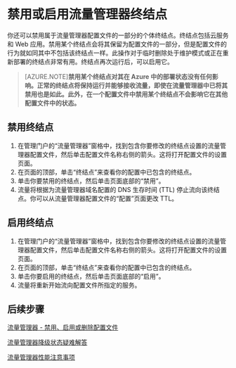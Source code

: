<properties
   pageTitle="禁用或启用流量管理器终结点 | Azure"
   description="本文将帮助你禁用或启用流量管理器配置文件终结点。"
   services="traffic-manager"
   documentationCenter="na"
   authors="joaoma"
   manager="carmonm"
   editor="tysonn" />
<tags
	ms.service="traffic-manager"
   ms.date="03/17/2016"
	wacn.date="04/26/2016"/>

# 禁用或启用流量管理器终结点

你还可以禁用属于流量管理器配置文件的一部分的个体终结点。终结点包括云服务和 Web 应用。禁用某个终结点会将其保留为配置文件的一部分，但是配置文件的行为就如同其中不包括该终结点一样。此操作对于临时删除处于维护模式或正在重新部署的终结点非常有用。终结点再次运行后，可以启用它。

>[AZURE.NOTE]**禁用某个终结点对其在 Azure 中的部署状态没有任何影响。正常的终结点将保持运行并能够接收流量，即使在流量管理器中已将其禁用也是如此。此外，在一个配置文件中禁用某个终结点不会影响它在其他配置文件中的状态。**

## 禁用终结点

1. 在管理门户的“流量管理器”窗格中，找到包含你要修改的终结点设置的流量管理器配置文件，然后单击配置文件名称右侧的箭头。这将打开配置文件的设置页面。
1. 在页面的顶部，单击“终结点”来查看你的配置中已包含的终结点。 
1. 单击你要禁用的终结点，然后单击页面底部的“禁用”。
1. 流量将根据为流量管理器域名配置的 DNS 生存时间 (TTL) 停止流向该终结点。你可以从流量管理器配置文件的“配置”页面更改 TTL。

## 启用终结点


1. 在管理门户的“流量管理器”窗格中，找到包含你要修改的终结点设置的流量管理器配置文件，然后单击配置文件名称右侧的箭头。这将打开配置文件的设置页面。
1. 在页面的顶部，单击“终结点”来查看你的配置中已包含的终结点。
1. 单击你要启用的终结点，然后单击页面底部的“启用”。
1. 流量将重新开始流向配置文件所指定的服务。

## 后续步骤

[流量管理器 - 禁用、启用或删除配置文件](/documentation/articles/disable-enable-or-delete-a-profile)

[流量管理器降级状态疑难解答](/documentation/articles/traffic-manager-troubleshooting-degraded)

[流量管理器性能注意事项](/documentation/articles/traffic-manager-performance-considerations)

<!---HONumber=Mooncake_1221_2015-->